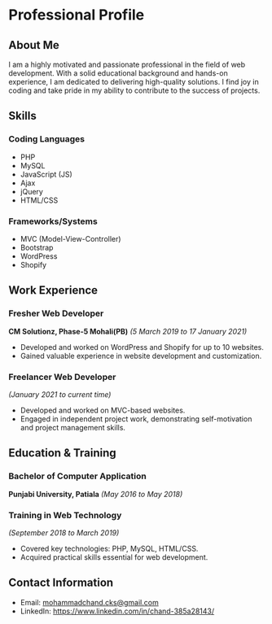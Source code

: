 # Professional Profile

## About Me
I am a highly motivated and passionate professional in the field of web development. With a solid educational background and hands-on experience, I am dedicated to delivering high-quality solutions. I find joy in coding and take pride in my ability to contribute to the success of projects.

## Skills
### Coding Languages
- PHP
- MySQL
- JavaScript (JS)
- Ajax
- jQuery
- HTML/CSS

### Frameworks/Systems
- MVC (Model-View-Controller)
- Bootstrap
- WordPress
- Shopify

## Work Experience
### Fresher Web Developer
**CM Solutionz, Phase-5 Mohali(PB)**
*(5 March 2019 to 17 January 2021)*

- Developed and worked on WordPress and Shopify for up to 10 websites.
- Gained valuable experience in website development and customization.

### Freelancer Web Developer
*(January 2021 to current time)*

- Developed and worked on MVC-based websites.
- Engaged in independent project work, demonstrating self-motivation and project management skills.

## Education & Training
### Bachelor of Computer Application
**Punjabi University, Patiala**
*(May 2016 to May 2018)*

### Training in Web Technology
*(September 2018 to March 2019)*

- Covered key technologies: PHP, MySQL, HTML/CSS.
- Acquired practical skills essential for web development.

## Contact Information
- Email: mohammadchand.cks@gmail.com
- LinkedIn: https://www.linkedin.com/in/chand-385a28143/
